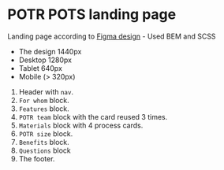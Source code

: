 # POTR POTS landing page
Landing page according to [Figma design](https://www.figma.com/file/50zgLU65Mcd3MisFHMfLfx/POTR-POTS_FE-students?node-id=1760%3A281) - Used BEM and SCSS
- The design 1440px
- Desktop 1280px
- Tablet 640px
- Mobile (> 320px)

1. Header with `nav`.
1. `For whom` block.
1. `Features` block.
1. `POTR team` block with the card reused 3 times.
1. `Materials` block with 4 process cards.
1. `POTR size` block.
1. `Benefits` block.
1. `Questions` block
1. The footer.
